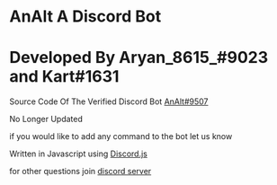 # AnAlt A Discord Bot
# Developed By Aryan_8615_#9023 and Kart#1631

Source Code Of The Verified Discord Bot [AnAlt#9507](https://discord.com/api/oauth2/authorize?client_id=780294659977117718&permissions=260117621879&scope=applications.commands%20bot)

No Longer Updated

if you would like to add any command to the bot let us know 

Written in Javascript using [Discord.js](https://github.com/discordjs/discord.js)

for other questions join [discord server](https://discord.gg/2YJxNtmpAd)

